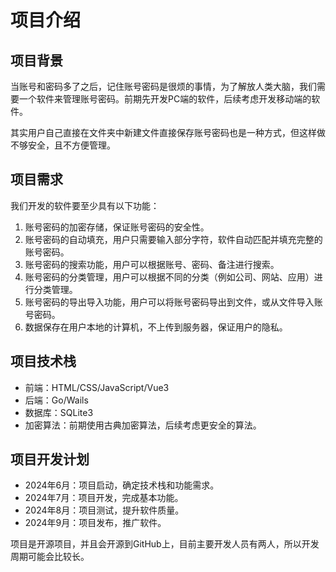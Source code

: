 # 项目介绍

## 项目背景

当账号和密码多了之后，记住账号密码是很烦的事情，为了解放人类大脑，我们需要一个软件来管理账号密码。前期先开发PC端的软件，后续考虑开发移动端的软件。

其实用户自己直接在文件夹中新建文件直接保存账号密码也是一种方式，但这样做不够安全，且不方便管理。

## 项目需求

我们开发的软件要至少具有以下功能：

1. 账号密码的加密存储，保证账号密码的安全性。
2. 账号密码的自动填充，用户只需要输入部分字符，软件自动匹配并填充完整的账号密码。
3. 账号密码的搜索功能，用户可以根据账号、密码、备注进行搜索。
4. 账号密码的分类管理，用户可以根据不同的分类（例如公司、网站、应用）进行分类管理。
5. 账号密码的导出导入功能，用户可以将账号密码导出到文件，或从文件导入账号密码。
6. 数据保存在用户本地的计算机，不上传到服务器，保证用户的隐私。


## 项目技术栈

- 前端：HTML/CSS/JavaScript/Vue3
- 后端：Go/Wails
- 数据库：SQLite3
- 加密算法：前期使用古典加密算法，后续考虑更安全的算法。


## 项目开发计划

- 2024年6月：项目启动，确定技术栈和功能需求。
- 2024年7月：项目开发，完成基本功能。
- 2024年8月：项目测试，提升软件质量。
- 2024年9月：项目发布，推广软件。

项目是开源项目，并且会开源到GitHub上，目前主要开发人员有两人，所以开发周期可能会比较长。
